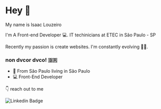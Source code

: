 # Hey 👋

My name is Isaac Louzeiro

I'm A Front-end Developer 💻. IT techinicians at ETEC in São Paulo - SP

Recently my passion is create websites. I'm constantly evolving 👨‍💻.

###  non dvcor dvco! 🇧🇷

- 📍 From São Paulo living in São Paulo
- 💻 Front-End Developer

👇 reach out to me

![Linkedin Badge](https://img.shields.io/badge/-LinkedIn-blue?style=flat-square&logo=Linkedin&logoColor=white&link=https://www.linkedin.com/in/isaac-louzeiro/)
